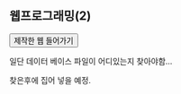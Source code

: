 ﻿---
layout: default
---

## 웹프로그래밍(2)

<button type="button" onclick="window.open('/post/school23/Endangered bird Infomation/index.html') ">제작한 웹 들어가기</button>

일단 데이터 베이스 파일이 어디있는지 찾아야함...


찾은후에 집어 넣을 예정.
